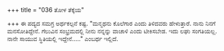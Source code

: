 +++
title = "036 ತೋಳ ತೆಕ್ಕೆಯ"

+++
ಈ ಪದ್ಯದ ಸಮಗ್ರ ಅರ್ಥಕಲ್ಪನೆ ಕಷ್ಟ. "ಮನ್ಮಥನು ಕೊಲೆಗಾರ ಎಂದು ತಿಳಿದವರು ಹೇಳುತ್ತಾರೆ. ನಾನು ನಿನಗೆ ಮನಸೋತಿದ್ದೇನೆ. ಗೆಲುವಿನ ಸಂಭ್ರಮದಲ್ಲಿ ನೀನು ನನ್ನನ್ನು ವಾಚಾಳಿ ಎಂದು ಟೀಕಿಸಬೇಡ. ಇದು ಲಘು ಸಂಗತಿಯಲ್ಲ. ನಾನೇ ಸಾಯುವ ಸ್ಥಿತಿಯಲ್ಲಿ ಇದ್ದೇನೆ....." ಎಂಬರ್ಥ ಇಲ್ಲಿದೆ.
